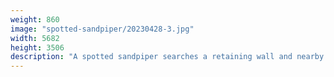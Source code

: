 ```yaml
---
weight: 860
image: "spotted-sandpiper/20230428-3.jpg"
width: 5682
height: 3506
description: "A spotted sandpiper searches a retaining wall and nearby grass for seeds<br/>f/6.3, 1/250, 300.0 mm, iso400"
---
```

